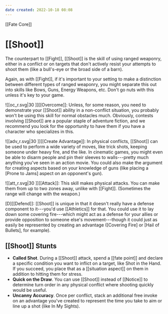 ```yaml
---
date created: 2022-10-18 08:08
---
```


[[Fate Core]]

# [[Shoot]]

The counterpart to [[Fight]], [[Shoot]] is the skill of using ranged weaponry, either in a conflict or on targets that don't actively resist your attempts to shoot them (like a bull's-eye or the broad side of a barn).

Again, as with [[Fight]], if it's important to your setting to make a distinction between different types of ranged weaponry, you might separate this out into skills like Bows, Guns, Energy Weapons, etc. Don't go nuts with this unless it's key to your game.

![[oc_r.svg|30 ]][[Overcome]]: Unless, for some reason, you need to demonstrate your [[Shoot]] ability in a non-conflict situation, you probably won't be using this skill for normal obstacles much. Obviously, contests involving [[Shoot]] are a popular staple of adventure fiction, and we recommend you look for the opportunity to have them if you have a character who specializes in this.

![[adv_r.svg|30 ]][[Create Advantage]]: In physical conflicts, [[Shoot]] can be used to perform a wide variety of moves, like trick shots, keeping someone under heavy fire, and the like. In cinematic games, you might even be able to disarm people and pin their sleeves to walls---pretty much anything you've seen in an action movie. You could also make the argument for creating aspects based on your knowledge of guns (like placing a [Prone to Jams] aspect on an opponent's gun).

![[att_r.svg|30 ]][[Attack]]: This skill makes physical attacks. You can make them from up to two zones away, unlike with [[Fight]]. (Sometimes the range will change with the weapon.) 

[D][[Defend]]: [[Shoot]] is unique in that it doesn't really have a defense component to it---you'd use [[Athletics]] for that. You could use it to lay down some covering fire---which might act as a defense for your allies or provide opposition to someone else's movement---though it could just as easily be represented by creating an advantage ([Covering Fire] or [Hail of Bullets], for example).

## [[Shoot]] Stunts

- **Called Shot**. During a [[Shoot]] attack, spend a [[fate point]] and declare a specific condition you want to inflict on a target, like Shot in the Hand. If you succeed, you place that as a [[situation aspect]] on them in addition to hitting them for stress.
- **Quick on the Draw**. You can use [[Shoot]] instead of [[Notice]] to determine turn order in any physical conflict where shooting quickly would be useful.
- **Uncanny Accuracy**. Once per conflict, stack an additional free invoke on an advantage you've created to represent the time you take
  to aim or line up a shot (like In My Sights).

